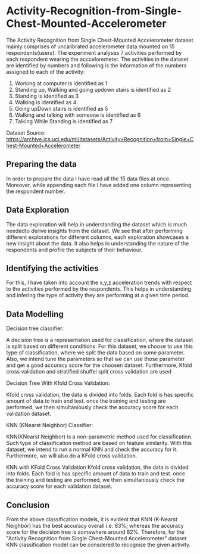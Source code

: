 # Activity-Recognition-from-Single-Chest-Mounted-Accelerometer

The Activity Recognition from Single Chest-Mounted Accelerometer dataset mainly comprises of uncalibrated accelerometer data mounted on 15 respondents(users). The experiment analyses 7 activities performed by each respondent wearing the accceloremeter. The activities in the dataset are identified by numbers and following is the information of the numbers assigned to each of the activity:

1. Working at computer is identified as 1
2. Standing up, Walking and going updown stairs is identified as 2
3. Standing is identified as 3
4. Walking is identified as 4
5. Going upDown stairs is identified as 5
6. Walking and talking with someone is identified as 6
7. Talking While Standing is identified as 7

Dataset Source: https://archive.ics.uci.edu/ml/datasets/Activity+Recognition+from+Single+Chest-Mounted+Accelerometer

## Preparing the data

In order to prepare the data I have read all the 15 data files at once. Moreover, while appending each file I have added one column representing the respondent number.

## Data Exploration
The data exploration will help in understanding the dataset which is much neededto derive insights from the dataset. We see that after performing different explorations for different columns, each exploration showcases a new insight about the data.
It also helps in understanding the nature of the respondents and profile the subjects of their behaviour.

## Identifying the activities
For this, I have taken into account the x,y,z acceleration trends with respect to the activities performed by the respondents. This helps in understanding and infering the type of activity they are performing at a given time period.

## Data Modelling

Decision tree classifier:

A decision tree is a representation used for classification, where the dataset is split based on different conditions. For this dataset, we choose to use this type of classification, where we split the data based on some parameter. Also, we intend tune the parameters so that we can use those parameter and get a good accuracy score for the choosen dataset. Furthermore, Kfold cross validation and stratified shuffel split cross validation are used
 
Decision Tree With Kfold Cross Validation:

Kfold cross validation, the data is divided into folds. Each fold is has specific amount of data to train and test. once the training and testing are performed, we then simultaniously check the accuracy score for each validation dataset.
 
KNN (KNearst Neighbor) Classifier:

KNN(KNearst Neighbor) is a non-parametric method used for classification. Such type of classification method are based on feature similarity. With this dataset, we intend to run a normal KNN and check the accuracy for it. Furthermore, we will also do a KFold cross validation.
  
KNN with KFold Cross Validation
Kfold cross validation, the data is divided into folds. Each fold is has specific amount of data to train and test. once the training and testing are performed, we then simultaniously check the accuracy score for each validation dataset.
  
## Conclusion

From the above classification models, it is evident that KNN (K-Nearst Neighbor) has the best accuracy overall i.e. 83%; whereas the accuracy score for the decision tree is somewhere around 82%. Therefore, for the "Activity Recognition from Single Chest-Mounted Accelerometer" dataset KNN classification model can be consdered to recognise the given activity. 



